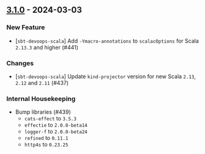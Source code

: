 ## [3.1.0](https://github.com/Kevin-Lee/sbt-devoops/issues?q=is%3Aissue+is%3Aclosed+-label%3Adeclined+milestone%3Amilestone36) - 2024-03-03

### New Feature
* [`sbt-devoops-scala`] Add `-Ymacro-annotations` to `scalacOptions` for Scala `2.13.3` and higher (#441)

### Changes
* [`sbt-devoops-scala`] Update `kind-projector` version for new Scala `2.13`, `2.12` and `2.11` (#437)

### Internal Housekeeping
* Bump libraries (#439)
  * `cats-effect` to `3.5.3`
  * `effectie` to `2.0.0-beta14`
  * `logger-f` to `2.0.0-beta24`
  * `refined` to `0.11.1`
  * `http4s` to `0.23.25`
